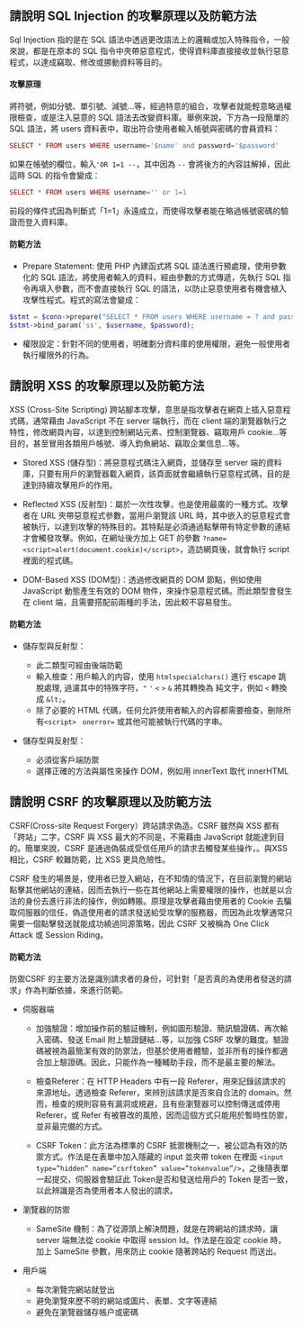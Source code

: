 ## 請說明 SQL Injection 的攻擊原理以及防範方法
Sql Injection 指的是在 SQL 語法中透過更改語法上的邏輯或加入特殊指令，一般來說，都是在原本的 SQL 指令中夾帶惡意程式，使得資料庫直接接收並執行惡意程式，以達成竊取、修改或挪動資料等目的。

#### 攻擊原理
將符號，例如分號、單引號、減號…等，經過特意的組合，攻擊者就能輕意略過權限檢查，或是注入惡意的 SQL 語法去改變資料庫。舉例來說，下方為一段簡單的 SQL 語法，將 users 資料表中，取出符合使用者輸入帳號與密碼的會員資料：
```php
SELECT * FROM users WHERE username='$name' and password='$password'
```
如果在帳號的欄位，輸入`'OR 1=1 --`，其中因為 `--` 會將後方的內容註解掉，因此這時 SQL 的指令會變成：
```php
SELECT * FROM users WHERE username='' or 1=1 
```
前段的條件式因為判斷式「1=1」永遠成立，而使得攻擊者能在略過帳號密碼的驗證而登入資料庫。

#### 防範方法
- Prepare Statement: 使用 PHP 內建函式將 SQL 語法進行預處理，使用參數化的 SQL 語法，將使用者輸入的資料，經由參數的方式傳遞，先執行 SQL 指令再填入參數，而不會直接執行 SQL 的語法，以防止惡意使用者有機會植入攻擊性程式。程式的寫法會變成：
```php
$stmt = $conn->prepare("SELECT * FROM users WHERE username = ? and password = ?");
$stmt->bind_param('ss', $username, $password);
```
  
  
- 權限設定：針對不同的使用者，明確劃分資料庫的使用權限，避免一般使用者執行權限外的行為。  


## 請說明 XSS 的攻擊原理以及防範方法
XSS (Cross-Site Scripting) 跨站腳本攻擊，意思是指攻擊者在網頁上插入惡意程式碼，通常藉由 JavaScript 不在 server 端執行，而在 client 端的瀏覽器執行之特性，修改網頁內容，以達到控制網站元素、控制瀏覽器、竊取用戶 cookie…等目的，甚至冒用各類用戶帳號、導入鈞魚網站、竊取企業信息…等。

- Stored XSS (儲存型)：將惡意程式碼注入網頁，並儲存至 server 端的資料庫，只要有用戶的瀏覽器載入網頁，該頁面就會繼續執行惡意程式碼，目的是達到持續攻擊用戶的作用。

- Reflected XSS (反射型)：屬於一次性攻擊，也是使用最廣的一種方式。攻擊者在 URL 夾帶惡意程式參數，當用戶瀏覽該 URL 時，其中嵌入的惡意程式會被執行，以達到攻擊的特殊目的。其特點是必須通過點擊帶有特定參數的連結才會觸發攻擊。例如，在網址後方加上 GET 的參數 `?name=<script>alert(document.cookie)</script>`，造訪網頁後，就會執行 script 裡面的程式碼。


- DOM-Based XSS (DOM型)：透過修改網頁的 DOM 節點，例如使用JavaScript 動態產生有效的 DOM 物件，來操作惡意程式碼。而此類型會發生在 client 端，且需要搭配前兩種的手法，因此較不容易發生。

#### 防範方法
- 儲存型與反射型：
    - 此二類型可經由後端防範
    - 輸入檢查：用戶輸入的内容，使用 `htmlspecialchars()` 進行 escape 跳脫處理, 過濾其中的特殊字符，`"`  `'` `<`  `>`  `&` 將其轉換為 純文字，例如 `<` 轉換成 `&lt;`。
    - 除了必要的 HTML 代碼，任何允許使用者輸入的內容都需要檢查，刪除所有`<script>` ` onerror=` 或其他可能被執行代碼的字串。

- 儲存型與反射型：
    - 必須從客戶端防禦
    - 選擇正確的方法與屬性來操作 DOM，例如用 innerText 取代 innerHTML

## 請說明 CSRF 的攻擊原理以及防範方法

CSRF(Cross-site Request Forgery）跨站請求偽造。CSRF 雖然與 XSS 都有「跨站」二字，CSRF 與 XSS 最大的不同是，不需藉由 JavaScript 就能達到目的。簡單來說，CSRF 是通過偽裝成受信任用戶的請求去觸發某些操作，。與XSS 相比，CSRF 較難防範，比 XSS 更具危險性。

CSRF 發生的場景是，使用者已登入網站，在不知情的情況下，在目前瀏覽的網站點擊其他網站的連結，因而去執行一些在其他網站上需要權限的操作，也就是以合法的身份去進行非法的操作，例如轉賬。原理是攻擊者藉由使用者的 Cookie 去騙取伺服器的信任，偽造使用者的請求發送給受攻擊的服務器，而因為此攻擊通常只需要一個點擊發送就能成功繞過同源策略，因此 CSRF 又被稱為 One Click Attack 或 Session Riding。

#### 防範方法
防禦CSRF 的主要方法是識別請求者的身份，可針對「是否真的為使用者發送的請求」作為判斷依據，來進行防範。

- 伺服器端
    - 加強驗證：增加操作前的驗証機制，例如圖形驗證、簡訊驗證碼、再次輸入密碼、發送 Email 附上驗證鏈結...等，以加強 CSRF 攻擊的難度。驗證碼被視為最簡潔有效的防禦法，但基於使用者體驗，並非所有的操作都適合加上驗證碼。因此，只能作為一種輔助手段，而不是最主要的解法。  


    - 檢查Referer：在 HTTP Headers 中有一段 Referer，用來記錄該請求的來源地址。透過檢查 Referer，來辨別該請求是否來自合法的 domain。然而，檢查的規則容易有漏洞或規避，且有些瀏覽器可以控制傳送或停用 Referer，或 Refer 有被篡改的風險，因而這個方式只能用於暫時性防禦，並非最完備的方式。  


    - CSRF Token：此方法為標準的 CSRF 抵禦機制之一，被公認為有效的防禦方式。作法是在表單中加入隱藏的 input 並夾帶 token 在裡面 `<input type=”hidden” name=”csrftoken” value=”tokenvalue”/>`，之後隨表單一起提交，伺服器會驗証此 Token是否和發送给用戶的 Token 是否一致，以此辨識是否為使用者本人發出的請求。  

- 瀏覽器的防禦
    - SameSite 機制：為了從源頭上解決問題，就是在跨網站的請求時，讓 server 端無法從 cookie 中取得 session Id。作法是在設定 cookie 時，加上 SameSite 參數，用來防止 cookie 隨著跨站的 Request 而送出。

- 用戶端
    - 每次瀏覽完網站就登出
    - 避免瀏覽來歷不明的網站或圖片、表單、文字等連結
    - 避免在瀏覽器儲存帳户或密碼

